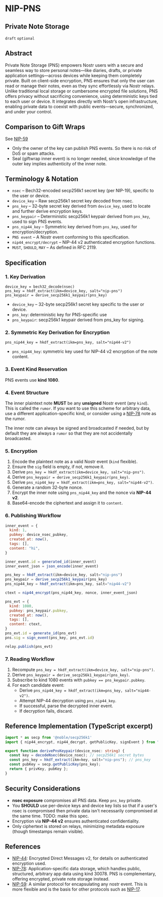 # NIP-PNS

## Private Note Storage

`draft` `optional`

## Abstract

Private Note Storage (PNS) empowers Nostr users with a secure and seamless way to store personal notes—like diaries, drafts, or private application settings—across devices while keeping them completely private. Built on client-side encryption, PNS ensures that only the user can read or manage their notes, even as they sync effortlessly via Nostr relays. Unlike traditional local storage or cumbersome encrypted file solutions, PNS offers privacy without sacrificing convenience, using deterministic keys tied to each user or device. It integrates directly with Nostr’s open infrastructure, enabling private data to coexist with public events—secure, synchronized, and under your control.

## Comparison to Gift Wraps

See [NIP-59][nip59]

- Only the owner of the key can publish PNS events. So there is no risk of DoS or spam attacks. 
- Seal (giftwrap inner event) is no longer needed, since knowledge of the outer key implies authenticity of the inner note.

## Terminology & Notation

- `nsec` – Bech32-encoded secp256k1 secret key (per NIP-19), specific to the user or device.
- `device_key` – Raw secp256k1 secret key decoded from nsec.
- `pns_key` – 32-byte secret key derived from `device_key`, used to locate and further derive encryption keys.
- `pns_keypair` – Deterministic secp256k1 keypair derived from `pns_key`, used to sign PNS events.
- `pns_nip44_key` – Symmetric key derived from `pns_key`, used for encryption/decryption.
- `PNS event` – A Nostr event conforming to this specification.
- `nip44_encrypt/decrypt` – NIP-44 v2 authenticated encryption functions.
- `MUST`, `SHOULD`, `MAY` – As defined in RFC 2119.

## Specification

### 1. Key Derivation

```
device_key = bech32_decode(nsec)
pns_key = hkdf_extract(ikm=device_key, salt="nip-pns")
pns_keypair = derive_secp256k1_keypair(pns_key)
```

- `device_key` – 32-byte secp256k1 secret key specific to the user or device.
- `pns_key`: deterministic key for PNS-specific use
- `pns_keypair`: secp256k1 keypair derived from pns_key for signing. 

### 2. Symmetric Key Derivation for Encryption

```
pns_nip44_key = hkdf_extract(ikm=pns_key, salt="nip44-v2")
```

- `pns_nip44_key`: symmetric key used for NIP-44 v2 encryption of the note content.

### 3. Event Kind Reservation

PNS events use **kind 1080**.

### 4. Event Structure

The inner plaintext note **MUST** be any **unsigned** Nostr event (any `kind`). This is called the `rumor`. If you want to use this scheme for arbitrary data, use a different application-specific kind, or consider using a [NIP-78][nip78] note as the rumor.

The inner note can always be signed and broadcasted if needed, but by default they are always a `rumor` so that they are not accidentally broadcasted.

### 5. Encryption

1. Encode the plaintext note as a valid Nostr event (`kind` flexible).
2. Ensure the `sig` field is empty, if not, remove it.
3. Derive `pns_key = hkdf_extract(ikm=device_key, salt="nip-pns")`.
4. Derive `pns_keypair = derive_secp256k1_keypair(pns_key)`.
5. Derive `pns_nip44_key = hkdf_extract(ikm=pns_key, salt="nip44-v2")`.
6. Generate a random 32-byte nonce.
7. Encrypt the inner note using `pns_nip44_key` and the nonce via **NIP-44 v2**.
8. Base64-encode the ciphertext and assign it to `content`.

### 6. Publishing Workflow

```javascript
inner_event = {
  kind: 1,
  pubkey: device_nsec_pubkey,
  created_at: now(),
  tags: [],
  content: "hi",
}

inner_event.id = generated_id(inner_event)
inner_event_json = json_encode(inner_event)

pns_key = hkdf_extract(ikm=device_key, salt="nip-pns")
pns_keypair = derive_secp256k1_keypair(pns_key)
pns_nip44_key = hkdf_extract(ikm=pns_key, salt="nip44-v2")

ctext = nip44_encrypt(pns_nip44_key, nonce, inner_event_json)

pns_evt = {
  kind: 1080,
  pubkey: pns_keypair.pubkey,
  created_at: now(),
  tags: [],
  content: ctext,
}
pns_evt.id = generate_id(pns_evt)
pns.sig = sign_event(pns_key, pns_evt.id)

relay.publish(pns_evt)
```

### 7. Reading Workflow

1. Recompute `pns_key = hkdf_extract(ikm=device_key, salt="nip-pns")`.
2. Derive `pns_keypair = derive_secp256k1_keypair(pns_key)`. 
2. Subscribe to kind 1080 events with `pubkey == pns_keypair.pubkey`.
3. For each candidate event:
   - Derive `pns_nip44_key = hkdf_extract(ikm=pns_key, salt="nip44-v2")`.
   - Attempt NIP-44 decryption using `pns_nip44_key`.
   - If successful, parse the decrypted inner event.
   - If decryption fails, discard.


## Reference Implementation (TypeScript excerpt)

```typescript
import * as secp from '@noble/secp256k1'
import { nip44_encrypt, nip44_decrypt, getPublicKey, signEvent } from "nostr-tools";

export function derivePnsKeypair(device_nsec: string) {
  const key = decodeNsec(device_nsec); // secp256k1 secret bytes
  const pns_key = hkdf_extract(ikm=key, salt="nip-pns"); // pns_key
  const pubKey = secp.getPublicKey(pns_key);
  return { privKey, pubKey };
}
```

## Security Considerations

- **nsec exposure** compromises all PNS data. Keep `pns_key` private.
- You **SHOULD** use per-device keys and device key lists so that if a user's nsec is compromised then private data isn't necessarily compromised at the same time. TODO: make this spec.
- Encryption via **NIP-44 v2** ensures authenticated confidentiality.
- Only ciphertext is stored on relays, minimizing metadata exposure (though timestamps remain visible).

## References

- [NIP-44][nip44]: Encrypted Direct Messages v2, for details on authenticated encryption used.
- [NIP-78][nip78]: Application-specific data storage, which handles public, structured, arbitrary app data using kind 30078. PNS is complementary, offering encrypted, private note storage instead.
- [NIP-59][nip59]: A similar protocol for encapsulating any nostr event. This is more flexible and is the basis for other protocols such as [NIP-17][nip17].

[nip44]: ./44.md
[nip78]: ./78.md
[nip59]: ./59.md
[nip17]: ./17.md
